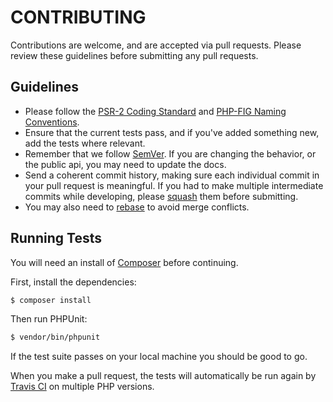 # CONTRIBUTING

Contributions are welcome, and are accepted via pull requests. Please review these guidelines before submitting any pull requests.

## Guidelines

* Please follow the [PSR-2 Coding Standard](http://php-fig.org/psr/psr-2) and [PHP-FIG Naming Conventions](http://php-fig.org/bylaws/psr-naming-conventions).
* Ensure that the current tests pass, and if you've added something new, add the tests where relevant.
* Remember that we follow [SemVer](http://semver.org). If you are changing the behavior, or the public api, you may need to update the docs.
* Send a coherent commit history, making sure each individual commit in your pull request is meaningful. If you had to make multiple intermediate commits while developing, please [squash](https://git-scm.com/book/en/Git-Tools-Rewriting-History) them before submitting.
* You may also need to [rebase](https://git-scm.com/book/en/Git-Branching-Rebasing) to avoid merge conflicts.

## Running Tests

You will need an install of [Composer](https://getcomposer.org) before continuing.

First, install the dependencies:

```bash
$ composer install
```

Then run PHPUnit:

```bash
$ vendor/bin/phpunit
```

If the test suite passes on your local machine you should be good to go.

When you make a pull request, the tests will automatically be run again by [Travis CI](https://travis-ci.org/) on multiple PHP versions.
